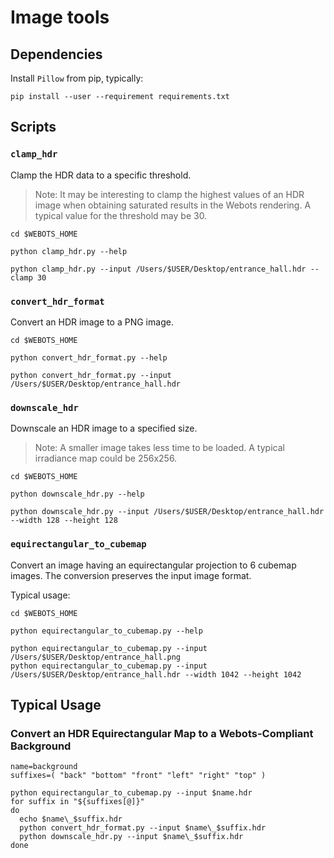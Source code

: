 # Image tools

## Dependencies

Install `Pillow` from pip, typically:

```shell
pip install --user --requirement requirements.txt
```

## Scripts

### `clamp_hdr`

Clamp the HDR data to a specific threshold.

> Note: It may be interesting to clamp the highest values of an HDR image when obtaining saturated results in the Webots rendering.
A typical value for the threshold may be 30.

```shell
cd $WEBOTS_HOME

python clamp_hdr.py --help

python clamp_hdr.py --input /Users/$USER/Desktop/entrance_hall.hdr --clamp 30
```

### `convert_hdr_format`

Convert an HDR image to a PNG image.

```shell
cd $WEBOTS_HOME

python convert_hdr_format.py --help

python convert_hdr_format.py --input /Users/$USER/Desktop/entrance_hall.hdr
```

### `downscale_hdr`

Downscale an HDR image to a specified size.

> Note: A smaller image takes less time to be loaded.
A typical irradiance map could be 256x256.

```shell
cd $WEBOTS_HOME

python downscale_hdr.py --help

python downscale_hdr.py --input /Users/$USER/Desktop/entrance_hall.hdr --width 128 --height 128
```

### `equirectangular_to_cubemap`

Convert an image having an equirectangular projection to 6 cubemap images.
The conversion preserves the input image format.

Typical usage:

```shell
cd $WEBOTS_HOME

python equirectangular_to_cubemap.py --help

python equirectangular_to_cubemap.py --input /Users/$USER/Desktop/entrance_hall.png
python equirectangular_to_cubemap.py --input /Users/$USER/Desktop/entrance_hall.hdr --width 1042 --height 1042
```

## Typical Usage

### Convert an HDR Equirectangular Map to a Webots-Compliant Background

```shell
name=background
suffixes=( "back" "bottom" "front" "left" "right" "top" )

python equirectangular_to_cubemap.py --input $name.hdr
for suffix in "${suffixes[@]}"
do
  echo $name\_$suffix.hdr
  python convert_hdr_format.py --input $name\_$suffix.hdr
  python downscale_hdr.py --input $name\_$suffix.hdr
done
```
